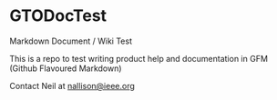 # GTODocTest
Markdown Document / Wiki Test

This is a repo to test writing product help and documentation in GFM (Github Flavoured Markdown)

Contact Neil at nallison@ieee.org
